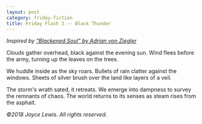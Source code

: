```yaml
---
layout: post
category: friday-fiction
title: Friday Flash 3 -- Black Thunder
---
```


*Inspired by [“Blackened Soul” by Adrian von Ziegler](https://www.youtube.com/watch?v=-laiCZ2fr14)*

Clouds gather overhead, black against the evening sun. Wind flees before the army, turning up the leaves on the trees.

<!--excerpt-->

We huddle inside as the sky roars. Bullets of rain clatter against the windows. Sheets of silver brush over the land like layers of a veil.

The storm's wrath sated, it retreats. We emerge into dampness to survey the remnants of chaos. The world returns to its senses as steam rises from the asphalt.

*&copy;2018 Joyce Lewis. All rights reserved.*
